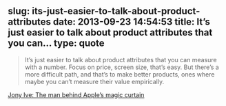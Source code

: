 slug: its-just-easier-to-talk-about-product-attributes
date: 2013-09-23 14:54:53
title: It’s just easier to talk about product attributes that you can...
type: quote
---

> It’s just easier to talk about product attributes that you can measure with a number. Focus on price, screen size, that’s easy. But there’s a more difficult path, and that’s to make better products, ones where maybe you can’t measure their value empirically.

[Jony Ive: The man behind Apple’s magic curtain](http://www.usatoday.com/story/tech/2013/09/19/apple-jony-ive-craig-federighi/2834575/)
